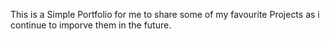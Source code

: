 This is a Simple Portfolio for me to share some of my favourite Projects as i continue to imporve them in the future.
